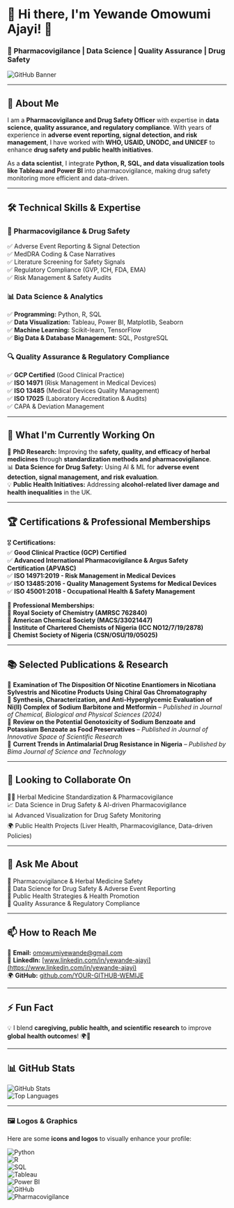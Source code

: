 
# 🌟 **Hi there, I'm Yewande Omowumi Ajayi!** 👋  

### 🚀 **Pharmacovigilance | Data Science | Quality Assurance | Drug Safety**  

![GitHub Banner](https://via.placeholder.com/1200x400.png?text=Welcome+to+My+GitHub+Profile)  

---

## 🔬 **About Me**  

I am a **Pharmacovigilance and Drug Safety Officer** with expertise in **data science, quality assurance, and regulatory compliance**. With years of experience in **adverse event reporting, signal detection, and risk management**, I have worked with **WHO, USAID, UNODC, and UNICEF** to enhance **drug safety and public health initiatives**.  

As a **data scientist**, I integrate **Python, R, SQL, and data visualization tools like Tableau and Power BI** into pharmacovigilance, making drug safety monitoring more efficient and data-driven.  

---

## 🛠 **Technical Skills & Expertise**  

### 🏥 **Pharmacovigilance & Drug Safety**  
✅ Adverse Event Reporting & Signal Detection  
✅ MedDRA Coding & Case Narratives  
✅ Literature Screening for Safety Signals  
✅ Regulatory Compliance (GVP, ICH, FDA, EMA)  
✅ Risk Management & Safety Audits  

### 📊 **Data Science & Analytics**  
✅ **Programming:** Python, R, SQL  
✅ **Data Visualization:** Tableau, Power BI, Matplotlib, Seaborn  
✅ **Machine Learning:** Scikit-learn, TensorFlow  
✅ **Big Data & Database Management:** SQL, PostgreSQL  

### 🔍 **Quality Assurance & Regulatory Compliance**  
✅ **GCP Certified** (Good Clinical Practice)  
✅ **ISO 14971** (Risk Management in Medical Devices)  
✅ **ISO 13485** (Medical Devices Quality Management)  
✅ **ISO 17025** (Laboratory Accreditation & Audits)  
✅ CAPA & Deviation Management  

---

## 🎯 **What I'm Currently Working On**  
🔬 **PhD Research:** Improving the **safety, quality, and efficacy of herbal medicines** through **standardization methods and pharmacovigilance**.  
📊 **Data Science for Drug Safety:** Using AI & ML for **adverse event detection, signal management, and risk evaluation**.  
💡 **Public Health Initiatives:** Addressing **alcohol-related liver damage and health inequalities** in the UK.  

---

## 🏆 **Certifications & Professional Memberships**  

🎖 **Certifications:**  
✅ **Good Clinical Practice (GCP) Certified**  
✅ **Advanced International Pharmacovigilance & Argus Safety Certification (APVASC)**  
✅ **ISO 14971:2019 - Risk Management in Medical Devices**  
✅ **ISO 13485:2016 - Quality Management Systems for Medical Devices**  
✅ **ISO 45001:2018 - Occupational Health & Safety Management**  

👥 **Professional Memberships:**  
🔹 **Royal Society of Chemistry (AMRSC 762840)**  
🔹 **American Chemical Society (MACS/33021447)**  
🔹 **Institute of Chartered Chemists of Nigeria (ICC NO12/7/19/2878)**  
🔹 **Chemist Society of Nigeria (CSN/OSU/19/05025)**  

---

## 📚 **Selected Publications & Research**  

📄 **Examination of The Disposition Of Nicotine Enantiomers in Nicotiana Sylvestris and Nicotine Products Using Chiral Gas Chromatography**  
📄 **Synthesis, Characterization, and Anti-Hyperglycemic Evaluation of Ni(II) Complex of Sodium Barbitone and Metformin** – *Published in Journal of Chemical, Biological and Physical Sciences (2024)*  
📄 **Review on the Potential Genotoxicity of Sodium Benzoate and Potassium Benzoate as Food Preservatives** – *Published in Journal of Innovative Space of Scientific Research*  
📄 **Current Trends in Antimalarial Drug Resistance in Nigeria** – *Published by Bima Journal of Science and Technology*  

---

## 🤝 **Looking to Collaborate On**  
👩‍⚕️ Herbal Medicine Standardization & Pharmacovigilance  
📈 Data Science in Drug Safety & AI-driven Pharmacovigilance  
📊 Advanced Visualization for Drug Safety Monitoring  
🌍 Public Health Projects (Liver Health, Pharmacovigilance, Data-driven Policies)  

---

## 💬 **Ask Me About**  
🔹 Pharmacovigilance & Herbal Medicine Safety  
🔹 Data Science for Drug Safety & Adverse Event Reporting  
🔹 Public Health Strategies & Health Promotion  
🔹 Quality Assurance & Regulatory Compliance  

---

## 📫 **How to Reach Me**  

📧 **Email:** [omowumiyewande@gmail.com](mailto:omowumiyewande@gmail.com)  
🔗 **LinkedIn:** [www.linkedin.com/in/yewande-ajayi](https://www.linkedin.com/in/yewande-ajayi)  
🌍 **GitHub:** [github.com/YOUR-GITHUB-WEMIJE](https://github.com/YOUR-GITHUB-WEMIJE)  

---

## ⚡ **Fun Fact**  
💡 I blend **caregiving, public health, and scientific research** to improve **global health outcomes**! 🌍💊  

---

## 📊 **GitHub Stats**  

![GitHub Stats](https://github-readme-stats.vercel.app/api?username=YOUR-GITHUB-USERNAME&show_icons=true&theme=radical)  
![Top Languages](https://github-readme-stats.vercel.app/api/top-langs/?username=YOUR-GITHUB-USERNAME&layout=compact&theme=radical)  

---

### 🖼️ **Logos & Graphics**  

Here are some **icons and logos** to visually enhance your profile:  

![Python](https://img.shields.io/badge/Python-3776AB?style=for-the-badge&logo=python&logoColor=white)  
![R](https://img.shields.io/badge/R-276DC3?style=for-the-badge&logo=r&logoColor=white)  
![SQL](https://img.shields.io/badge/SQL-CC2927?style=for-the-badge&logo=microsoft-sql-server&logoColor=white)  
![Tableau](https://img.shields.io/badge/Tableau-E97627?style=for-the-badge&logo=Tableau&logoColor=white)  
![Power BI](https://img.shields.io/badge/PowerBI-F2C811?style=for-the-badge&logo=power-bi&logoColor=black)  
![GitHub](https://img.shields.io/badge/GitHub-181717?style=for-the-badge&logo=github&logoColor=white)  
![Pharmacovigilance](https://img.shields.io/badge/Pharmacovigilance-004080?style=for-the-badge&logoColor=white) 
